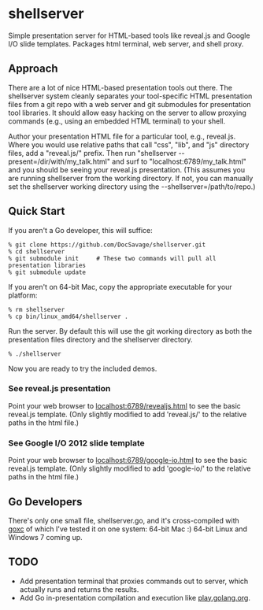 shellserver
===========

Simple presentation server for HTML-based tools like reveal.js and Google I/O slide templates.  Packages html terminal, web server, and shell proxy.

## Approach

There are a lot of nice HTML-based presentation tools out there.  The shellserver system 
cleanly separates your tool-specific HTML presentation files from a git repo with 
a web server and git submodules for presentation tool libraries.  It should allow easy
hacking on the server to allow proxying commands (e.g., using an embedded HTML terminal)
to your shell.

Author your presentation HTML file for a particular tool, e.g., reveal.js.  Where you would
use relative paths that call "css", "lib", and "js" directory files, add a "reveal.js/" 
prefix.  Then run "shellserver --present=/dir/with/my_talk.html" and surf to
"localhost:6789/my_talk.html" and you should be seeing your reveal.js presentation.
(This assumes you are running shellserver from the working directory.  If not, you
can manually set the shellserver working directory using the --shellserver=/path/to/repo.)

## Quick Start

If you aren't a Go developer, this will suffice:

    % git clone https://github.com/DocSavage/shellserver.git
    % cd shellserver
    % git submodule init     # These two commands will pull all presentation libraries
    % git submodule update

If you aren't on 64-bit Mac, copy the appropriate executable for your platform:

    % rm shellserver
    % cp bin/linux_amd64/shellserver . 

Run the server.  By default this will use the git working directory as both the
presentation files directory and the shellserver directory.

    % ./shellserver

Now you are ready to try the included demos.

### See reveal.js presentation

Point your web browser to [localhost:6789/revealjs.html](http://localhost:6789/revealjs.html)
to see the basic reveal.js template.  (Only slightly modified to add 'reveal.js/' to
the relative paths in the html file.)

### See Google I/O 2012 slide template

Point your web browser to [localhost:6789/google-io.html](http://localhost:6789/google-io.html)
to see the basic reveal.js template.  (Only slightly modified to add 'google-io/' to
the relative paths in the html file.)

## Go Developers

There's only one small file, shellserver.go, and it's cross-compiled with 
[goxc](http://www.laher.net.nz/goxc/) of which I've tested it on one system:
64-bit Mac :)  64-bit Linux and Windows 7 coming up.

## TODO

* Add presentation terminal that proxies commands out to server, which actually runs and
returns the results.
* Add Go in-presentation compilation and execution like [play.golang.org](http://play.golang.org).